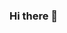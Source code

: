 ### Hi there 👋

<!--
**TheSnakeWitcher/TheSnakeWitcher** is a ✨ _special_ ✨ repository because its `README.md` (this file) appears on your GitHub profile.

Here are some ideas to get you started:

- 🔭 I’m currently working on ...
- 🌱 I’m currently learning ...
- 👯 I’m looking to collaborate on ...
- 🤔 I’m looking for help with ...
- 💬 Ask me about ...
- 📫 How to reach me:
    email: thesnakewitcher@gmail.com
    telegram: @TheSnakeWitcher
- 😄 Pronouns: ...
- ⚡ Fun fact: ...
-->
